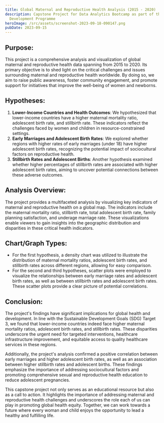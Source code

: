 ```yaml
---
title: Global Maternal and Reproductive Health Analysis (2015 - 2020)
description: Capstone Project for Data Analytics Bootcamp as part of the K Youth
  Development Programme
heroImage: /src/assets/screenshot-2023-09-18-090147.png
pubDate: 2023-09-15
---
```

## **Purpose:**

This project is a comprehensive analysis and visualization of global maternal and reproductive health data spanning from 2015 to 2020. Its primary objective is to shed light on the critical challenges and issues surrounding maternal and reproductive health worldwide. By doing so, we aim to raise public awareness, foster community engagement, and promote support for initiatives that improve the well-being of women and newborns. 



## Hypotheses:

1. **Lower-Income Countries and Health Outcomes**: We hypothesized that lower-income countries have a higher maternal mortality ratio, adolescent birth rate, and stillbirth rate. These indicators reflect the challenges faced by women and children in resource-constrained settings.
2. **Early Marriages and Adolescent Birth Rates**: We explored whether regions with higher rates of early marriages (under 18) have higher adolescent birth rates, recognizing the potential impact of sociocultural factors on reproductive health.
3. **Stillbirth Rates and Adolescent Births**: Another hypothesis examined whether higher percentages of stillbirth rates are associated with higher adolescent birth rates, aiming to uncover potential connections between these adverse outcomes.



## Analysis Overview:

The project provides a multifaceted analysis by visualizing key indicators of maternal and reproductive health on a global map. The indicators include the maternal mortality ratio, stillbirth rate, total adolescent birth rate, family planning satisfaction, and underage marriage rate. These visualizations enable viewers to gain insights into the geographic distribution and disparities in these critical health indicators.



## **Chart/Graph Types:**

* For the first hypothesis, a density chart was utilized to illustrate the distribution of maternal mortality ratios, adolescent birth rates, and stillbirth rates across different regions, allowing for easy comparison.
* For the second and third hypotheses, scatter plots were employed to visualize the relationships between early marriage rates and adolescent birth rates, as well as between stillbirth rates and adolescent birth rates. These scatter plots provide a clear picture of potential correlations.



## Conclusion:

The project's findings have significant implications for global health and development. In line with the Sustainable Development Goals (SDG) Target 3, we found that lower-income countries indeed face higher maternal mortality ratios, adolescent birth rates, and stillbirth rates. These disparities underscore the urgent need for targeted interventions, healthcare infrastructure improvement, and equitable access to quality healthcare services in these regions.



Additionally, the project's analysis confirmed a positive correlation between early marriages and higher adolescent birth rates, as well as an association between higher stillbirth rates and adolescent births. These findings emphasize the importance of addressing sociocultural factors and promoting comprehensive sexual and reproductive health education to reduce adolescent pregnancies.



This capstone project not only serves as an educational resource but also as a call to action. It highlights the importance of addressing maternal and reproductive health challenges and underscores the role each of us can play in promoting global health equity. Together, we can work towards a future where every woman and child enjoys the opportunity to lead a healthy and fulfilling life.
